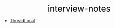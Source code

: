 <center><a href="#" target="_Self" style="font-size:28px;text-decoration:none;color:#000000;">interview-notes</a></center>

* [ThreadLocal](并发/ThreadLocal)

